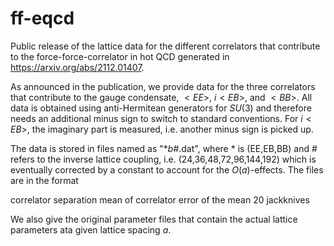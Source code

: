 # ff-eqcd
Public release of the lattice data for the different correlators that contribute to
the force-force-correlator in hot QCD generated
in https://arxiv.org/abs/2112.01407.

As announced in the publication, we provide data for the three correlators that 
contribute to the gauge condensate, $<EE>$, $i<EB>$, and $<BB>$. All data is obtained 
using anti-Hermitean generators for $SU(3)$ and therefore needs an additional minus sign
to switch to standard conventions. For $i<EB>$, the imaginary part is measured, i.e. 
another minus sign is picked up.
  
The data is stored in files named as "*_b_#.dat", where * is (EE,EB,BB) and # refers to 
the inverse lattice coupling, i.e. (24,36,48,72,96,144,192) which is eventually 
corrected by a constant to account for the $O(a)$-effects. The files are in the format
  
  correlator separation    mean of correlator     error of the mean      20 jackknives
  
  
We also give the original parameter files that contain the actual lattice parameters
ata given lattice spacing $a$.
